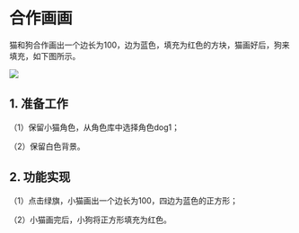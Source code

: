 ﻿


# 合作画画

猫和狗合作画出一个边长为100，边为蓝色，填充为红色的方块，猫画好后，狗来填充，如下图所示。

![](https://img-blog.csdnimg.cn/6d06028f772a47959dbfde56b28313f0.png)

## 1. 准备工作

（1）保留小猫角色，从角色库中选择角色dog1；

（2）保留白色背景。

## 2. 功能实现

（1）点击绿旗，小猫画出一个边长为100，四边为蓝色的正方形；

（2）小猫画完后，小狗将正方形填充为红色。